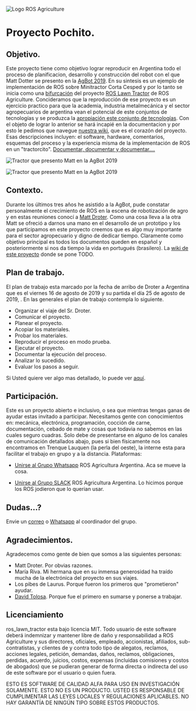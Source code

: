 ![Logo ROS Agriculture](https://raw.githubusercontent.com/rje1974/ros_lawn_tractor/master/site/photo/18500762.png)

# Proyecto Pochito.
## Objetivo.
Este proyecto tiene como objetivo lograr reproducir en Argentina todo el proceso de planificacion, desarrollo y construcción del robot con el que Matt Dotter se presento en la [AgBot 2019](https://ag.purdue.edu/agBOT/). En su sintesis es un ejemplo de implementación de ROS sobre Minitractor Corta Cesped y por lo tanto se inicia como una [bifurcación](https://tinyurl.com/y37ajy6b) del proyecto [ROS Lawn Tractor](https://github.com/ros-agriculture/ros_lawn_tractor) de ROS Agriculture. Concideramos que la reproducción de ese proyecto es un ejercicio practico para que la academia, industria metalmecánica y el sector agropecuarios de argentina vean el potencial de este conjuntos de tecnologías y se produzca la [apropiación este conjunto de tecnologías](https://es.wikipedia.org/wiki/Apropiaci%C3%B3n_tecnol%C3%B3gica). Con el objeto de lograr lo anterior se hará incapié en la documentacion y por esto le pedimos que navegue [nuestra wiki](https://github.com/rje1974/ros_lawn_tractor/wiki), que es el corazón del proyecto. Esas descripciones incluyen: el software, hardware, comentarios, esquemas del proceso y la experiencia misma de la implementación de ROS en un "tractorcito". [Documentar, documentar y documentar....](https://github.com/rje1974/ros_lawn_tractor/wiki)

![Tractor que presento Matt en la AgBot 2019](https://raw.githubusercontent.com/rje1974/ros_lawn_tractor/master/site/photo/site/ros_lawn_tractor.png)

![Tractor que presento Matt en la AgBot 2019](https://raw.githubusercontent.com/rje1974/ros_lawn_tractor/master/site/photo/site/lawn_tractor.png)

## Contexto.
Durante los últimos tres años he asistido a la AgBot, pude constatar personalmente el crecimiento de ROS en la escena de robotización de agro y en estas reuniones conocí a [Matt Droter](https://github.com/droter). Como una cosa lleva a la otra Matt se ofreció a darnos una mano en el desarrollo de un prototipo y los que participamos en este proyecto creemos que es algo muy importante para el sector agropecuario y digno de dedicar tiempo. Claramente como objetivo principal es todos los documentos queden en español y posteriormente si nos da tiempo la vida en portugués (brasilero). La [wiki de este proyecto](https://github.com/rje1974/ros_lawn_tractor/wiki) donde se pone TODO.

## Plan de trabajo.
El plan de trabajo esta marcado por la fecha de arribo de Droter a Argentina que es el viernes 16 de agosto de 2019 y su partida el día 25 de agosto de 2019, . En las generales el plan de trabajo contempla lo siguiente.
- Organizar el viaje del Sr. Droter.
- Comunicar el proyecto.
- Planear el proyecto.
- Acopiar los materiales.
- Probar los materiales.
- Reproducir el proceso en modo prueba.
- Ejecutar el proyecto.
- Documentar la ejecución del proceso.
- Analizar lo sucedido.
- Evaluar los pasos a seguir.

Si Usted quiere ver algo mas detallado, lo puede ver [aquí](https://github.com/rje1974/ros_lawn_tractor/wiki/Plan-De-Trabajo).

## Participación.
Este es un proyecto abierto e inclusivo, o sea que mientras tengas ganas de ayudar estas invitado a participar. Necesitamos gente con conocimientos en: mecánica, electrónica, programación, cocción de carne, documentación, cebado de mate y cosas que todavia no sabemos en las cuales seguro cuadras. Solo debe de presentarse en alguno de los canales de comunicación detallados abajo, pues si bien físicamente nos encontramos en Trenque Lauquen (la perla del oeste),  la interne esta para facilitar el trabajo en grupo y a la distancia. Plataformas:

+ [Unirse al Grupo Whatsapp](https://chat.whatsapp.com/FK1hUuH3ac3ExXbGrR0gs1) ROS Agricultura Argentina. Aca se mueve la cosa.

+ [Unirse al Grupo SLACK](https://rosagriculture.slack.com/messages/GK8UTNMGS) ROS Agricultura Argentina. Lo hicimos porque los ROS jodieron que lo querian usar.

## Dudas...?
Envie un [correo](mailto:juaneduardoriva@gmail.com) o [ Whatsapp](https://wa.me/5492392520561) al coordinador del grupo.

## Agradecimientos.
Agradecemos como gente de bien que somos a las siguientes personas:
* Matt Droter. Por obvias razones.
* María Riva. Mi hermana que en su inmensa generosidad ha traído mucha de la electrónica del proyecto en sus viajes.
* Los pibes de Laurus. Porque fueron los primeros que "prometieron" ayudar.
* [David Tolosa](https://github.com/davidtolosa). Porque fue el primero en sumarse y ponerse a trabajar.

## Licenciamiento
ros_lawn_tractor esta bajo licencia MIT. Todo usuario de este software deberá indemnizar y mantener libre de daño y responsabilidad a ROS Agriculture y sus directores, oficiales, empleado, accionistas, afiliados, sub-contratistas, y clientes de y contra todo tipo de alegatos, reclamos, acciones legales, petición, demandas, daños, reclamos, obligaciones, perdidas, acuerdo, juicios, costos, expensas (incluidas comisiones y costos de abogados) que se pudieran generar de forma directa o indirecta del uso de este software por el usuario o quien fuera.

ESTO ES SOFTWARE DE CALIDAD ALFA PARA USO EN INVESTIGACIÓN SOLAMENTE. ESTO NO ES UN PRODUCTO. USTED ES RESPONSABLE DE CUMPLIMENTAR LAS LEYES LOCALES Y REGULACIONES APLICABLES. NO HAY GARANTÍA DE NINGÚN TIPO SOBRE ESTOS PRODUCTOS.
